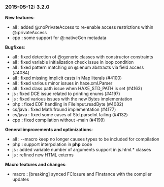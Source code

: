 ### 2015-05-12: __3.2.0__

__New features__:

* all : added @:noPrivateAccess to re-enable access restrictions within @:privateAccess
* cpp : some support for @:nativeGen metadata

__Bugfixes__:

* all : fixed detection of @:generic classes with constructor constraints
* all : fixed variable initialization check issue in loop condition
* all : fixed pattern matching on @:enum abstracts via field access (#4084)
* all : fixed missing implicit casts in Map literals (#4100)
* all : fixed various minor issues in haxe.xml.Parser
* all : fixed class path issue when HAXE_STD_PATH is set (#4163)
* js : fixed DCE issue related to printing enums (#4197)
* js : fixed various issues with the new Bytes implementation
* php : fixed EOF handling in FileInput.readByte (#4082)
* cs/java : fixed Math.fround implementation (#4177)
* cs/java : fixed some cases of Std.parseInt failing (#4132)
* cpp : fixed compilation without -main (#4199)

__General improvements and optimizations__:

* all : --macro keep no longer causes types to be included for compilation
* php : support interpolation in __php__ code
* js : added variable number of arguments support in js.html.* classes
* js : refined new HTML externs

__Macro features and changes__:

* macro : [breaking] synced FClosure and FInstance with the compiler updates